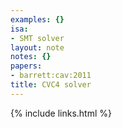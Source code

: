 ```yaml
---
examples: {}
isa:
- SMT solver
layout: note
notes: {}
papers:
- barrett:cav:2011
title: CVC4 solver
---
```

{% include links.html %}
